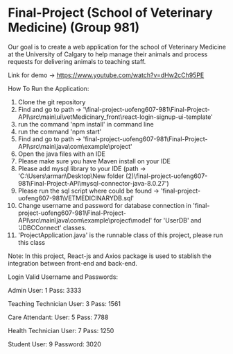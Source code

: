 # Final-Project (School of Veterinary Medicine) (Group 981)

Our goal is to create a web application for the school of Veterinary Medicine at the
University of Calgary to help manage their animals and process requests for delivering
animals to teaching staff.

Link for demo -> https://www.youtube.com/watch?v=dHw2cCh95PE

How To Run the Application:

1. Clone the git repository
2. Find and go to path -> '\final-project-uofeng607-981\Final-Project-API\src\main\ui\vetMedicinary_front\react-login-signup-ui-template'  
3. run the command 'npm install' in command line
4. run the command 'npm start'
5. Find and go to path -> 'final-project-uofeng607-981\Final-Project-API\src\main\java\com\example\project' 
6. Open the java files with an IDE
7. Please make sure you have Maven install on your IDE
8. Please add mysql library to your IDE (path -> 'C:\Users\arman\Desktop\New folder (2)\final-project-uofeng607-981\Final-Project-API\mysql-connector-java-8.0.27')
9. Please run the sql script where could be found -> 'final-project-uofeng607-981\VETMEDICINARYDB.sql'
10. Change username and password for database connection in 'final-project-uofeng607-981\Final-Project-API\src\main\java\com\example\project\model' for 'UserDB' and 'JDBCConnect' classes.
11. 'ProjectApplication.java' is the runnable class of this project, please run this class

Note: In this project, React-js and Axios package is used to stablish the integration between front-end and back-end.

Login Valid Username and Passwords:

Admin
User: 1
Pass: 3333

Teaching Technician
User: 3
Pass: 1561

Care Attendant:
User: 5
Pass: 7788

Health Technician
User: 7
Pass: 1250

Student
User: 9
Password: 3020
